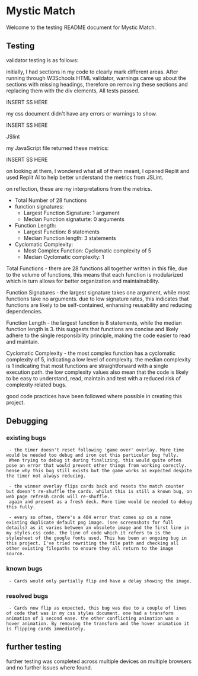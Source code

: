 # Mystic Match
Welcome to the testing README document for Mystic Match.

## Testing
 validator testing is as follows: 

 initially, I had sections in my code to clearly mark different areas. After running through W3Schools HTML validator, warnings came up about the sections with missing headings, therefore on removing these sections and replacing them with the div elements, All tests passed. 

 INSERT SS HERE

 my css document didn't have any errors or warnings to show.

 INSERT SS HERE 

 JSlint

 my JavaScript file returned these metrics:

 INSERT SS HERE

 on looking at them, I wondered what all of them meant, I opened Replit and used Replit AI to help better understand the metrics from JSLint.

 on reflection, these are my interpretations from the metrics. 

 - Total Number of 28 functions
 - function signatures:
    - Largest Function Signature: 1 argument
    - Median Function signaturte: 0 arguments
 - Function Length: 
    - Largest Function: 8 statements
    - Median Function length: 3 statements
 - Cyclomatic Complexity:
    - Most Complex Function: Cyclomatic complexity of 5
    - Median Cyclomatic complexity: 1

 Total Functions - there are 28 functions all together written in this file, due to the volume of functions, this means that each function is modularized which in turn allows for better organization and maintainability. 

 Function Signatures - the largest signature takes one argument, while most functions take no arguments. 
 due to low signature rates, this indicates that functions are likely to be self-contained, enhansing reusability and reducing dependencies.

 Function Length - the largest function is 8 statements, while the median function length is 3. this suggests that functions are concise and likely adhere to the single responsibility principle, making the code easier to read and maintain. 

 Cyclomatic Complexity - the most complex function has a cyclomatic complexity of 5, indicating a low level of complexity. the median complexity is 1 indicating that most functions are straightforward with a single execution path. the low complexity values also mean that the code is likely to be easy to understand, read, maintain and test with a reduced risk of complexity related bugs. 

 good code practices have been followed where possible in creating this project.  
## Debugging
### existing bugs 
     - the timer doesn't reset following 'game over' overlay. More time would be needed too debug and iron out this particular bug fully. 
     When trying to debug it during finalizing, this would quite often pose an error that would prevent other things from working corectly. hense why this bug still exists but the game works as expected despite the timer not always reducing.
     
     - the winner overlay flips cards back and resets the match counter but doesn't re-shuffle the cards. whilst this is still a known bug, on web page refresh cards will re-shuffle. 
     again and present as a fresh deck. More time would be needed to debug this fully.

     - every so often, there's a 404 error that comes up on a none existing duplicate default png image. (see screenshots for full details) as it varies between an obsolete image and the first line in my styles.css code. the line of code which it refers to is the stylesheet of the google fonts used. This has been an ongoing bug in this project. I've tried rewriting the file path and checking all other existing filepaths to ensure they all return to the image source.      
    
### known bugs 
     - Cards would only partially flip and have a delay showing the image.

### resolved bugs
     - Cards now flip as expected, this bug was due to a couple of lines of code that was in my css styles document. one had a transform animation of 1 second ease. the other conflicting animation was a hover animation. By removing the transform and the hover animation it is flipping cards immediately. 

## further testing

further testing was completed across multiple devices on multiple browsers and no further issues where found. 